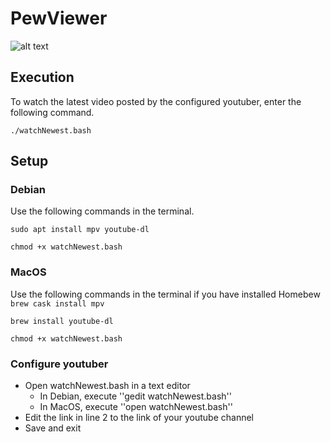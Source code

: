 # PewViewer
![alt text](./img/PewViewerLogo.jpg)

## Execution
To watch the latest video posted by the configured youtuber, enter the following command.

``./watchNewest.bash``

## Setup
### Debian
Use the following commands in the terminal.

``sudo apt install mpv youtube-dl``

``chmod +x watchNewest.bash``


### MacOS
Use the following commands in the terminal if you have installed Homebew
``brew cask install mpv``

``brew install youtube-dl``

``chmod +x watchNewest.bash``


### Configure youtuber
* Open watchNewest.bash in a text editor
  * In Debian, execute ''gedit watchNewest.bash''
  * In MacOS, execute ''open watchNewest.bash''
* Edit the link in line 2 to the link of your youtube channel
* Save and exit

